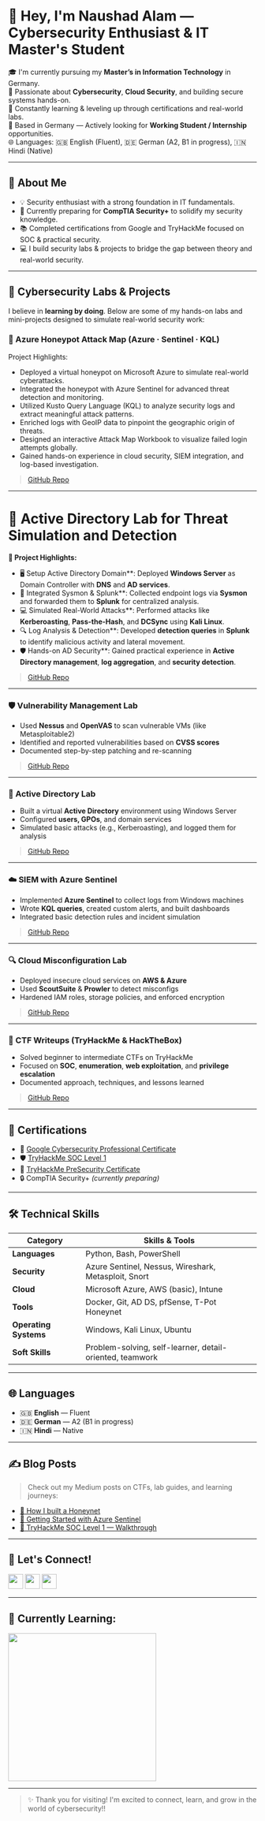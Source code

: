 # 👋 Hey, I'm Naushad Alam — Cybersecurity Enthusiast & IT Master's Student

🎓 I'm currently pursuing my **Master’s in Information Technology** in Germany.  
🔐 Passionate about **Cybersecurity**, **Cloud Security**, and building secure systems hands-on.  
🧠 Constantly learning & leveling up through certifications and real-world labs.  
🏡 Based in Germany — Actively looking for **Working Student / Internship** opportunities.  
🌐 Languages: 🇬🇧 English (Fluent), 🇩🇪 German (A2, B1 in progress), 🇮🇳 Hindi (Native)  

---

## 🚀 About Me

- 💡 Security enthusiast with a strong foundation in IT fundamentals.
- 🧩 Currently preparing for **CompTIA Security+** to solidify my security knowledge.
- 📚 Completed certifications from Google and TryHackMe focused on SOC & practical security.
- 💻 I build security labs & projects to bridge the gap between theory and real-world security.

---

## 🧪 Cybersecurity Labs & Projects

I believe in **learning by doing**. Below are some of my hands-on labs and mini-projects designed to simulate real-world security work:

### 🔧 Azure Honeypot Attack Map (Azure · Sentinel · KQL)

 Project Highlights:

- Deployed a virtual honeypot on Microsoft Azure to simulate real-world cyberattacks.
- Integrated the honeypot with Azure Sentinel for advanced threat detection and monitoring.
- Utilized Kusto Query Language (KQL) to analyze security logs and extract meaningful attack patterns.
- Enriched logs with GeoIP data to pinpoint the geographic origin of threats.
- Designed an interactive Attack Map Workbook to visualize failed login attempts globally.
- Gained hands-on experience in cloud security, SIEM integration, and log-based investigation.

> [GitHub Repo](https://github.com/Summer-source42/azure-honeypot-attackmap)

---
# 🏢 Active Directory Lab for Threat Simulation and Detection

**🔑 Project Highlights:**

- 🖥️ Setup Active Directory Domain**: Deployed **Windows Server** as Domain Controller with **DNS** and **AD services**.
- 🔌 Integrated Sysmon & Splunk**: Collected endpoint logs via **Sysmon** and forwarded them to **Splunk** for centralized analysis.
- 💻 Simulated Real-World Attacks**: Performed attacks like **Kerberoasting**, **Pass-the-Hash**, and **DCSync** using **Kali Linux**.
- 🔍 Log Analysis & Detection**: Developed **detection queries** in **Splunk** to identify malicious activity and lateral movement.
- 🛡️ Hands-on AD Security**: Gained practical experience in **Active Directory management**, **log aggregation**, and **security detection**.

> [GitHub Repo](https://github.com/Summer-source42/active-directory-lab)

---
### 🛡️ Vulnerability Management Lab
- Used **Nessus** and **OpenVAS** to scan vulnerable VMs (like Metasploitable2)
- Identified and reported vulnerabilities based on **CVSS scores**
- Documented step-by-step patching and re-scanning

> [GitHub Repo](#)

---

### 🏢 Active Directory Lab
- Built a virtual **Active Directory** environment using Windows Server
- Configured **users, GPOs**, and domain services
- Simulated basic attacks (e.g., Kerberoasting), and logged them for analysis

> [GitHub Repo](#)

---

### ☁️ SIEM with Azure Sentinel
- Implemented **Azure Sentinel** to collect logs from Windows machines
- Wrote **KQL queries**, created custom alerts, and built dashboards
- Integrated basic detection rules and incident simulation

> [GitHub Repo](#)

---

### 🔍 Cloud Misconfiguration Lab
- Deployed insecure cloud services on **AWS & Azure**
- Used **ScoutSuite** & **Prowler** to detect misconfigs
- Hardened IAM roles, storage policies, and enforced encryption

> [GitHub Repo](#)

---

### 🧠 CTF Writeups (TryHackMe & HackTheBox)
- Solved beginner to intermediate CTFs on TryHackMe
- Focused on **SOC**, **enumeration**, **web exploitation**, and **privilege escalation**
- Documented approach, techniques, and lessons learned

> [GitHub Repo](#)

---

## 📜 Certifications

- 🧾 [Google Cybersecurity Professional Certificate](#)  
- 🛡️ [TryHackMe SOC Level 1](#)  
- 🔐 [TryHackMe PreSecurity Certificate](#)  
- 🔒 CompTIA Security+ *(currently preparing)*  

---

## 🛠️ Technical Skills

| Category        | Skills & Tools                                               |
|----------------|--------------------------------------------------------------|
| **Languages**   | Python, Bash, PowerShell                                     |
| **Security**    | Azure Sentinel, Nessus, Wireshark, Metasploit, Snort         |
| **Cloud**       | Microsoft Azure, AWS (basic), Intune                         |
| **Tools**       | Docker, Git, AD DS, pfSense, T-Pot Honeynet                  |
| **Operating Systems** | Windows, Kali Linux, Ubuntu                            |
| **Soft Skills** | Problem-solving, self-learner, detail-oriented, teamwork     |

---

## 🌐 Languages

- 🇬🇧 **English** — Fluent  
- 🇩🇪 **German** — A2 (B1 in progress)  
- 🇮🇳 **Hindi** — Native  

---

## ✍️ Blog Posts

> Check out my Medium posts on CTFs, lab guides, and learning journeys:  
- [🔗 How I built a Honeynet](#)  
- [🔗 Getting Started with Azure Sentinel](#)  
- [🔗 TryHackMe SOC Level 1 — Walkthrough](#)

---

## 🤝 Let's Connect!

<a href="mailto:your.email@example.com"><img src="https://img.shields.io/static/v1?message=Email&logo=gmail&label=&color=D14836&logoColor=white&style=for-the-badge" height="30"/></a>
<a href="https://www.linkedin.com/in/yourprofile"><img src="https://img.shields.io/static/v1?message=LinkedIn&logo=linkedin&label=&color=0077B5&logoColor=white&style=for-the-badge" height="30"/></a>
<a href="https://github.com/yourusername"><img src="https://img.shields.io/static/v1?message=GitHub&logo=github&label=&color=181717&logoColor=white&style=for-the-badge" height="30"/></a>

---

## 📌 Currently Learning:

<img src="https://media.giphy.com/media/3oKIPtjElfqwMOTbH2/giphy.gif" width="300"/>

---

> ✨ Thank you for visiting! I'm excited to connect, learn, and grow in the world of cybersecurity!!

